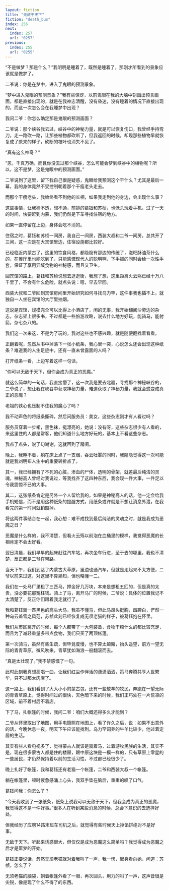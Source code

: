 ```yaml
---
layout: fiction
title: "无敌于天下"
fiction: "death_bus"
index: 256
next:
  index: 257
  url: "0257"
previous:
  index: 255
  url: "0255"
---
```

“不是做梦？那是什么？”我明明是睡着了，既然是睡着了，那刚才所看到的景象应该就是做梦了。

二爷说：你是在梦中，进入了鬼眼的预测景象。

“梦中进入鬼眼的预测景象？”我有些惊讶，以前鬼眼在我的大脑中刻画出预言画面，都是直接出现的，就是在我神志清醒，没有昏迷，没有睡着的情况下直接出现的，而这一次怎么会在我睡梦中出现？

我问二爷：你怎么确定那是鬼眼的预测画面？

二爷说：那个峡谷我去过，峡谷中的神秘力量，就是可以恢复伤口，我曾经手持弯刀，走一路砍一路，让那些植物都砍断了，但我返回的时候，却现那些植物早就恢复成了原来的样子，砍断的枝叶也消失不见了。

“真有这么神奇？”

“恩，千真万确，而且你没去过那个峡谷，怎么可能会梦到峡谷中的植物呢？所以，这不是梦，这是鬼眼中的预测画面。”

二爷说到了这里，留下我自己很是疑惑，鬼眼给我预测这个干什么？尤其是最后一幕，我的身体竟然不受控制朝着那个干瘦老头走去。

而那个干瘦老头，我始终看不到他的长相，如果我走到他的身边，会出现什么事？

这些事情，让我猜不透，想不通，前排的葛钰和苏桢，也低头玩着手机，过了一天的时间，快要赶到内蒙，我们仍然是下车寻找住宿的地方。

如果一直停留在上边，身体会吃不消的。

住宿之时，葛钰和苏桢一间房，我自己一间房，西装大叔和二爷一间房，总共开了三间，这一次是在大宾馆里边，住宿设施都比较好。

已经临近内蒙古了，这里的饮食风格，都隐隐有那边的传统了，滋粑酥油茶什么的，在餐厅里也能吃到了，只能感慨现代人的聪明啊，下手抓的同时会给一次性手套，保证了享用异域食物的神秘感，而且又卫生。

回宾馆的路上，葛钰和苏桢说想去逛逛街，我想了想，这里距离火云殇已经十万八千里了，不会有什么危险，就点头说：嗯，早去早回。

西装大叔和二爷回到宾馆房间里开始研究如何寻找乌力罕，这件事我也插不上，就独自一人坐在宾馆的大厅里抽烟。

这说是宾馆，规模完全可以比得上小酒店了，闲的无事，我开始翻阅沙旁边的杂志，杂志架上很多书，不过都是一些旅游攻略，说去什么地方好玩，能骑马，能射箭，杂七杂八的。

我们这一次来这，不是为了玩的，我对这些也不感兴趣，就是随便翻找着看看。

正翻着呢，忽然从书中掉落下一张小纸条，我心里一突，心说怎么还会出现这种纸条？难道我的人生足迹中，还有一直未曾露面的人吗？

打开纸条一看，上边写着这样一句话。

“你可以无敌于天下，但你会成为真正的恶魔。”

就这么简单的一句话，我直接懵了，这一次我是要去北疆，寻找那个神秘峡谷的，二爷说了，想让我在峡谷中获取神秘力量，难道获取了神秘力量，我就会蜕变成真正的恶魔？

老祖的铁心也压制不住我的魔心了吗？

我不动声色的将纸条撕碎，然后问服务员：美女，这些杂志刚才有人看过吗？

服务员穿着一步裙，黑色袜，挺漂亮的，她说：没有呀，这些杂志很少有人看的，来这里住的人都是常客，他们知道什么地方好玩的，基本上不看这些杂志。

我点了点头，说了句谢谢，这就回到了房间。

晚上，我睡不着，躺在床上点了一支烟，吞云吐雾的同时，我隐隐觉得这一次可能就是我刘明布人生中的重要转折点了。

其一，我已经拥有了不死的心脏，渗血的尸体，透明的骨架，就差最后纯洁的灵魂，神秘高人曾经对我说过，等我找齐了这四种东西，我会现一件大事，一件足以令我震惊不已的大事。

其二，这张纸条肯定是另外一个人留给我的，如果是神秘高人的话，他一定会给我手机短信，而不是用这种纸条的提醒方式，用纸条或许就是不想让消息外泄，在我看完的第一时间就销毁掉。

将这两件事结合在一起，我心想：难不成找到最后纯洁的灵魂之时，就是我成为恶魔之日？

恶魔是什么样的，我不清楚，但看火云殇以前泡在血桶里的模样，我觉得恶魔的长相肯定不会太好看。

翌日清晨，我们早早的起床赶往汽车站，再次坐车行进，至于去的哪里，我也不清楚，反正都是二爷在带路。

当天下午，我们到达了内蒙古大草原，里边也通汽车，但就是走起来不太方便，二爷以前来过这，对这里不算熟知，但也略懂一二。

我们在一处马厂里租了三匹马，押金好几万块，本来是想租五匹的，但是真的太贵，没必要花那冤枉钱。骑上了马，离开马厂的时候，二爷说：具体的位置我记不太清楚了，反正你们跟着我走就行了。

我和葛钰骑一匹黑色的高头大马，我虽不懂马，但此马昂头挺胸，四蹄白，俨然一种乌云盖雪之风范，苏桢此刻已经恢复成无须老猫的样子，被葛钰抱在怀里。

我们从市区离开的时候，每个人都带了一大包装备，食物干粮什么的都比较充足，而且为了减轻重量多带点食物，我们只买了两顶帐篷。

第一次骑马，虽然有些生疏，但毕竟度慢，也不算太颠簸，抬头遥望，前方一望无际的青青草原，微风吹来，青草犹如海浪一般翻滚而去。

“真是太壮观了。”我不禁感慨了一句。

此时此刻我真想高唱一曲，让我们红尘作伴活的潇潇洒洒，策马奔腾共享人世繁华，只不过那太肉麻了。

这一路上，我们看到了大大小小的蒙古包，还有一些放羊的牧民，奔跑在一望无际的青青草原上，觉得时间过的很快，天色暗下来的时候，我们正巧处在一片荒凉的区域，前不着村后不着店。

下了马，扎帐篷的时候，我问二爷：咱们大概还得多久才能到？

二爷从怀里取出了地图，用手电筒照在地图上，看了许久之后，说：如果不出意外的话，今晚休息一夜，明天下午应该能找到。乌力罕饲养的牛羊比较少，他过着定居的生活。

其实有些人看电视多了，觉得蒙古人就该是骑着马，过着游牧民族的生活，其实不是，现在很多蒙古人都是住的楼房，跟中原这块是一模一样的，只有草原上零星的一些居民，才仍然保持着以前的生活习性，不过都已经很少了。

晚上扎好了帐篷，我和葛钰还有老猫一个帐篷，二爷和西装大叔一个帐篷。

躺在帐篷里，顿时疲惫感涌上心头，我双手垫在脑后，重重的叹了口气。

葛钰问我：你怎么了？

“今天我收到了一张纸条，纸条上说我可以无敌于天下，但我会成为真正的恶魔，我觉得这不是一件好事。”很多人在听到某些消息的时候，总会下意识的去选择好处。

但我经历了应聘14路末班车司机之后，就觉得有些时候天上掉馅饼绝对不是好事。

无敌于天下。听起来诱惑很大，但仅仅是成为恶魔这么简单吗？我觉得成为恶魔之后才是噩梦的开始。

葛钰正要说话，忽然无须老猫就对着我叫了一声，我一愣，起身看向她，问道：苏桢，怎么了？

无须老猫的脑袋，朝着帐篷外看了一眼，再次回头，用力的叫了一声，这声音很是尖锐，像是现了什么不得了的东西。